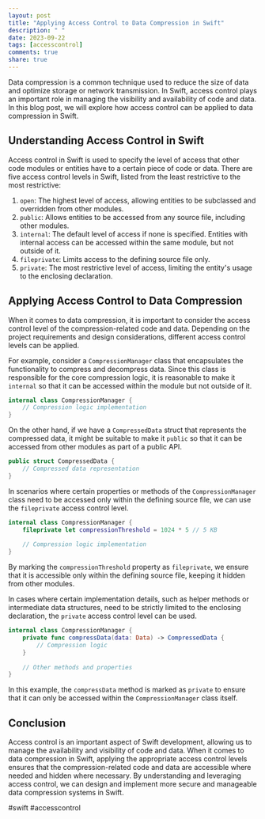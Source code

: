 ```yaml
---
layout: post
title: "Applying Access Control to Data Compression in Swift"
description: " "
date: 2023-09-22
tags: [accesscontrol]
comments: true
share: true
---
```


Data compression is a common technique used to reduce the size of data and optimize storage or network transmission. In Swift, access control plays an important role in managing the visibility and availability of code and data. In this blog post, we will explore how access control can be applied to data compression in Swift.

## Understanding Access Control in Swift

Access control in Swift is used to specify the level of access that other code modules or entities have to a certain piece of code or data. There are five access control levels in Swift, listed from the least restrictive to the most restrictive:

1. `open`: The highest level of access, allowing entities to be subclassed and overridden from other modules.
2. `public`: Allows entities to be accessed from any source file, including other modules.
3. `internal`: The default level of access if none is specified. Entities with internal access can be accessed within the same module, but not outside of it.
4. `fileprivate`: Limits access to the defining source file only.
5. `private`: The most restrictive level of access, limiting the entity's usage to the enclosing declaration.

## Applying Access Control to Data Compression

When it comes to data compression, it is important to consider the access control level of the compression-related code and data. Depending on the project requirements and design considerations, different access control levels can be applied.

For example, consider a `CompressionManager` class that encapsulates the functionality to compress and decompress data. Since this class is responsible for the core compression logic, it is reasonable to make it `internal` so that it can be accessed within the module but not outside of it.

```swift
internal class CompressionManager {
    // Compression logic implementation
}

```

On the other hand, if we have a `CompressedData` struct that represents the compressed data, it might be suitable to make it `public` so that it can be accessed from other modules as part of a public API.

```swift
public struct CompressedData {
    // Compressed data representation
}

```

In scenarios where certain properties or methods of the `CompressionManager` class need to be accessed only within the defining source file, we can use the `fileprivate` access control level.

```swift
internal class CompressionManager {
    fileprivate let compressionThreshold = 1024 * 5 // 5 KB
    
    // Compression logic implementation
}
```

By marking the `compressionThreshold` property as `fileprivate`, we ensure that it is accessible only within the defining source file, keeping it hidden from other modules.

In cases where certain implementation details, such as helper methods or intermediate data structures, need to be strictly limited to the enclosing declaration, the `private` access control level can be used.

```swift
internal class CompressionManager {
    private func compressData(data: Data) -> CompressedData {
        // Compression logic
    }
    
    // Other methods and properties
}
```

In this example, the `compressData` method is marked as `private` to ensure that it can only be accessed within the `CompressionManager` class itself.

## Conclusion

Access control is an important aspect of Swift development, allowing us to manage the availability and visibility of code and data. When it comes to data compression in Swift, applying the appropriate access control levels ensures that the compression-related code and data are accessible where needed and hidden where necessary. By understanding and leveraging access control, we can design and implement more secure and manageable data compression systems in Swift.

#swift #accesscontrol